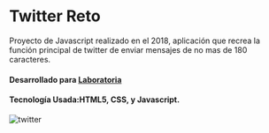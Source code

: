 # Twitter Reto
Proyecto de Javascript realizado en el 2018, aplicación que recrea la función principal de twitter de enviar mensajes de no mas de 180 caracteres.
#### Desarrollado para [Laboratoria](http://www.laboratoria.la/) 

#### Tecnología Usada:HTML5, CSS, y Javascript.

![twitter](https://user-images.githubusercontent.com/32284582/37941073-84dbbf5a-3142-11e8-921c-eb3f2e3e811f.JPG)


